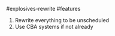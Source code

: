 #explosives-rewrite #features 

1. Rewrite everything to be unscheduled
2. Use CBA systems if not already
